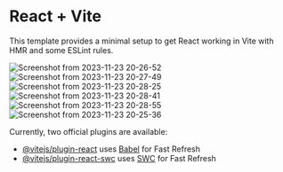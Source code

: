 
# React + Vite

This template provides a minimal setup to get React working in Vite with HMR and some ESLint rules.

![Screenshot from 2023-11-23 20-26-52](https://github.com/PawanPatidar152/StarWars/assets/117740750/7d46b831-d82f-46a7-86b1-c441822314ac)
![Screenshot from 2023-11-23 20-27-49](https://github.com/PawanPatidar152/StarWars/assets/117740750/5e405f7d-cb84-46d9-82b7-75a5e2c2103f)
![Screenshot from 2023-11-23 20-28-25](https://github.com/PawanPatidar152/StarWars/assets/117740750/3bea2d27-8a33-46d6-a748-ced988a86cd6)
![Screenshot from 2023-11-23 20-28-41](https://github.com/PawanPatidar152/StarWars/assets/117740750/92db23e9-5fb6-41b6-88b5-c81ceac18098)
![Screenshot from 2023-11-23 20-28-55](https://github.com/PawanPatidar152/StarWars/assets/117740750/d0bbba8b-c964-40c6-b5fa-c9b9cde28cb4)
![Screenshot from 2023-11-23 20-25-36](https://github.com/PawanPatidar152/StarWars/assets/117740750/aa639df9-2805-4e90-82ff-61b330835dad)





Currently, two official plugins are available:

- [@vitejs/plugin-react](https://github.com/vitejs/vite-plugin-react/blob/main/packages/plugin-react/README.md) uses [Babel](https://babeljs.io/) for Fast Refresh
- [@vitejs/plugin-react-swc](https://github.com/vitejs/vite-plugin-react-swc) uses [SWC](https://swc.rs/) for Fast Refresh
